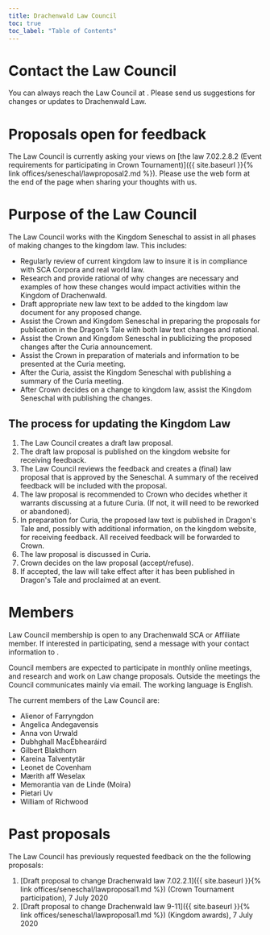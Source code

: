 ```yaml
---
title: Drachenwald Law Council
toc: true
toc_label: "Table of Contents"
---
```


# Contact the Law Council

You can always reach the Law Council at <script type="text/javascript">document.write(String.fromCharCode(108,97,119,64,100,114,97,99,104,101,110,119,97,108,100,46,115,99,97,46,111,114,103 ));</script>. Please send us suggestions for changes or updates to Drachenwald Law.

# Proposals open for feedback

The Law Council is currently asking your views on [the law 7.02.2.8.2 (Event requirements for participating in Crown Tournament)]({{ site.baseurl }}{% link offices/seneschal/lawproposal2.md %}). Please use the web form at the end of the page when sharing your thoughts with us.

# Purpose of the Law Council

The Law Council works with the Kingdom Seneschal to assist in all phases of making changes to the kingdom law. This includes:
* Regularly review of current kingdom law to insure it is in compliance with SCA Corpora and real world law.
* Research and provide rational of why changes are necessary and examples of how these changes would impact activities within the Kingdom of Drachenwald.  
* Draft appropriate new law text to be added to the kingdom law document for any proposed change.
* Assist the Crown and Kingdom Seneschal in preparing the proposals for publication in the Dragon’s Tale with both law text changes and rational.
* Assist the Crown and Kingdom Seneschal in publicizing the proposed changes after the Curia announcement.
* Assist the Crown in preparation of materials and information to be presented at the Curia meeting.
* After the Curia, assist the Kingdom Seneschal with publishing a summary of the Curia meeting.
* After Crown decides on a change to kingdom law, assist the Kingdom Seneschal with publishing the changes.

## The process for updating the Kingdom Law

1. The Law Council creates a draft law proposal.
2. The draft law proposal is published on the kingdom website for receiving feedback.
3. The Law Council reviews the feedback and creates a (final) law proposal that is approved by the Seneschal. A summary of the received feedback will be included with the proposal.
4. The law proposal is recommended to Crown who decides whether it warrants discussing at a future Curia. (If not, it will need to be reworked or abandoned).
5. In preparation for Curia, the proposed law text is published in Dragon's Tale and, possibly with additional information, on the kingdom website, for receiving feedback. All received feedback will be forwarded to Crown.
6. The law proposal is discussed in Curia.
7. Crown decides on the law proposal (accept/refuse).
8. If accepted, the law will take effect after it has been published in Dragon's Tale and proclaimed at an event.

# Members

Law Council membership is open to any Drachenwald SCA or Affiliate member. If interested in participating, send a message with your contact information to <script type="text/javascript">document.write(String.fromCharCode(108,97,119,64,100,114,97,99,104,101,110,119,97,108,100,46,115,99,97,46,111,114,103 ));</script>.

Council members are expected to participate in monthly online meetings, and research and work on Law change proposals. Outside the meetings the Council communicates mainly via email. The working language is English.

The current members of the Law Council are:
* Alienor of Farryngdon
* Angelica Andegavensis
* Anna von Urwald
* Dubhghall MacÉbhearáird
* Gilbert Blakthorn
* Kareina Talventytär
* Leonet de Covenham
* Mærith aff Weselax
* Memorantia van de Linde (Moira)
* Pietari Uv
* William of Richwood

# Past proposals

The Law Council has previously requested feedback on the the following proposals:
1. [Draft proposal to change Drachenwald law 7.02.2.1]({{ site.baseurl }}{% link offices/seneschal/lawproposal1.md %}) (Crown Tournament participation), 7 July 2020
2. [Draft proposal to change Drachenwald law 9-11]({{ site.baseurl }}{% link offices/seneschal/lawproposal1.md %}) (Kingdom awards), 7 July 2020